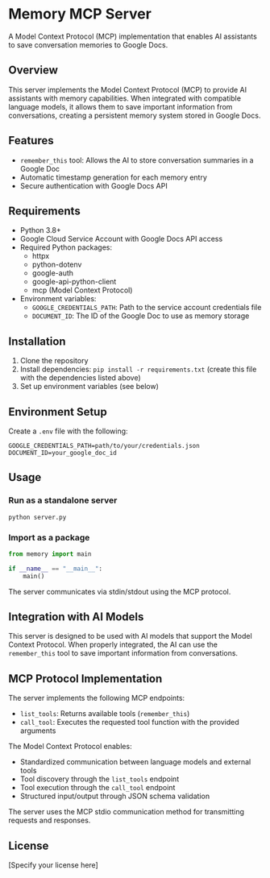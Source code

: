 # Memory MCP Server

A Model Context Protocol (MCP) implementation that enables AI assistants to save conversation memories to Google Docs.

## Overview

This server implements the Model Context Protocol (MCP) to provide AI assistants with memory capabilities. When integrated with compatible language models, it allows them to save important information from conversations, creating a persistent memory system stored in Google Docs.

## Features

- `remember_this` tool: Allows the AI to store conversation summaries in a Google Doc
- Automatic timestamp generation for each memory entry
- Secure authentication with Google Docs API

## Requirements

- Python 3.8+
- Google Cloud Service Account with Google Docs API access
- Required Python packages:
  - httpx
  - python-dotenv
  - google-auth
  - google-api-python-client
  - mcp (Model Context Protocol)
- Environment variables:
  - `GOOGLE_CREDENTIALS_PATH`: Path to the service account credentials file
  - `DOCUMENT_ID`: The ID of the Google Doc to use as memory storage

## Installation

1. Clone the repository
2. Install dependencies: `pip install -r requirements.txt` (create this file with the dependencies listed above)
3. Set up environment variables (see below)

## Environment Setup

Create a `.env` file with the following:

```
GOOGLE_CREDENTIALS_PATH=path/to/your/credentials.json
DOCUMENT_ID=your_google_doc_id
```

## Usage

### Run as a standalone server

```
python server.py
```

### Import as a package

```python
from memory import main

if __name__ == "__main__":
    main()
```

The server communicates via stdin/stdout using the MCP protocol.

## Integration with AI Models

This server is designed to be used with AI models that support the Model Context Protocol. When properly integrated, the AI can use the `remember_this` tool to save important information from conversations.

## MCP Protocol Implementation

The server implements the following MCP endpoints:
- `list_tools`: Returns available tools (`remember_this`)
- `call_tool`: Executes the requested tool function with the provided arguments

The Model Context Protocol enables:
- Standardized communication between language models and external tools
- Tool discovery through the `list_tools` endpoint
- Tool execution through the `call_tool` endpoint
- Structured input/output through JSON schema validation

The server uses the MCP stdio communication method for transmitting requests and responses.

## License

[Specify your license here] 